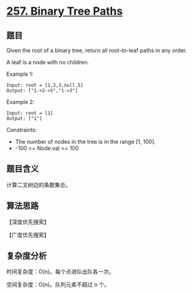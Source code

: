 # [257. Binary Tree Paths](https://leetcode.com/problems/binary-tree-paths/)

## 题目

Given the root of a binary tree, return all root-to-leaf paths in any order.

A leaf is a node with no children.

Example 1:
```
Input: root = [1,2,3,null,5]
Output: ["1->2->5","1->3"]
```

Example 2:
```
Input: root = [1]
Output: ["1"]
```

Constraints:
- The number of nodes in the tree is in the range [1, 100].
- -100 <= Node.val <= 100

## 题目含义

计算二叉树边的条数集合。

## 算法思路

【深度优先搜索】

【广度优先搜索】

## 复杂度分析

时间复杂度：O(n)。每个点进队出队各一次。

空间复杂度：O(n)。队列元素不超过 n 个。
